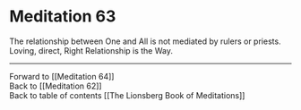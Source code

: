 # Meditation 63

The relationship between One and All is not mediated by rulers or priests. Loving, direct, Right Relationship is the Way. 

___

Forward to [[Meditation 64]]  
Back to [[Meditation 62]]  
Back to table of contents [[The Lionsberg Book of Meditations]]  